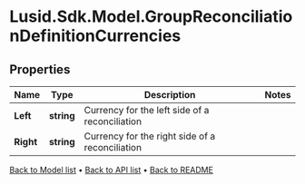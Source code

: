 # Lusid.Sdk.Model.GroupReconciliationDefinitionCurrencies

## Properties

Name | Type | Description | Notes
------------ | ------------- | ------------- | -------------
**Left** | **string** | Currency for the left side of a reconciliation | 
**Right** | **string** | Currency for the right side of a reconciliation | 

[Back to Model list](../README.md#documentation-for-models) &#8226; [Back to API list](../README.md#documentation-for-api-endpoints) &#8226; [Back to README](../README.md)


